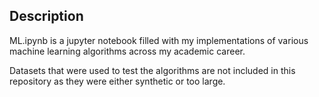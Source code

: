 ## Description
ML.ipynb is a jupyter notebook filled with my implementations of various machine learning algorithms across my academic career.

Datasets that were used to test the algorithms are not included in this repository as they were either synthetic or too large.
